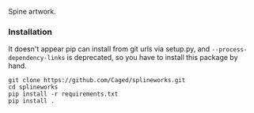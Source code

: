 Spine artwork.

### Installation
It doesn't appear pip can install from git urls via setup.py, and `--process-dependency-links` is
deprecated, so you have to install this package by hand.

```
git clone https://github.com/Caged/splineworks.git
cd splineworks
pip install -r requirements.txt
pip install .
```

